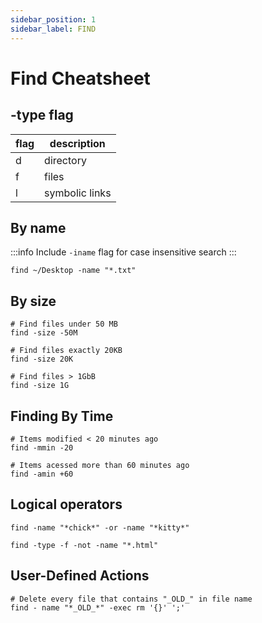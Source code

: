```yaml
---
sidebar_position: 1
sidebar_label: FIND
---
```


# Find Cheatsheet

## -type flag

| flag | description    |
|------|----------------|
| d    | directory      |
| f    | files          |
| l    | symbolic links |

## By name
:::info
Include `-iname` flag for case insensitive search
:::
```
find ~/Desktop -name "*.txt"
```

## By size
```
# Find files under 50 MB
find -size -50M

# Find files exactly 20KB
find -size 20K

# Find files > 1GbB
find -size 1G
```

## Finding By Time
```
# Items modified < 20 minutes ago
find -mmin -20 

# Items acessed more than 60 minutes ago
find -amin +60
```

## Logical operators
```
find -name "*chick*" -or -name "*kitty*"

find -type -f -not -name "*.html"
```

## User-Defined Actions
```
# Delete every file that contains "_OLD_" in file name
find - name "*_OLD_*" -exec rm '{}' ';'
```


